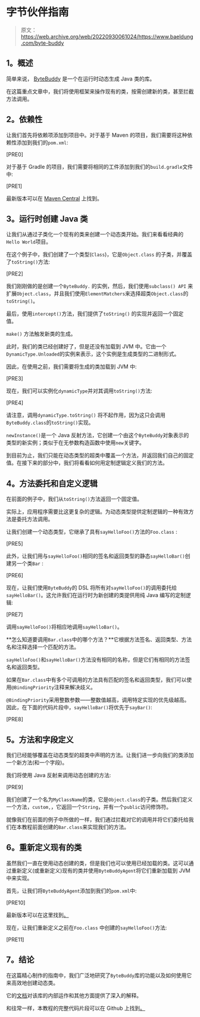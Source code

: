 # 字节伙伴指南

> 原文：<https://web.archive.org/web/20220930061024/https://www.baeldung.com/byte-buddy>

## **1。概述**

简单来说， [ByteBuddy](https://web.archive.org/web/20220820050723/http://bytebuddy.net/#/) 是一个在运行时动态生成 Java 类的库。

在这篇重点文章中，我们将使用框架来操作现有的类，按需创建新的类，甚至拦截方法调用。

## **2。依赖性**

让我们首先将依赖项添加到项目中。对于基于 Maven 的项目，我们需要将这种依赖性添加到我们的`pom.xml`:

[PRE0]

对于基于 Gradle 的项目，我们需要将相同的工件添加到我们的`build.gradle`文件中:

[PRE1]

最新版本可以在 [Maven Central](https://web.archive.org/web/20220820050723/https://search.maven.org/classic/#search%7Cgav%7C1%7Cg%3A%22net.bytebuddy%22%20AND%20a%3A%22byte-buddy%22) 上找到。

## **3。运行时创建 Java 类**

让我们从通过子类化一个现有的类来创建一个动态类开始。我们来看看经典的`Hello World`项目。

在这个例子中，我们创建了一个类型(`Class`)，它是`Object.class` 的子类，并覆盖了`toString()`方法:

[PRE2]

我们刚刚做的是创建一个`ByteBuddy.` 的实例，然后，我们使用`subclass() API` 来扩展`Object.class`，并且我们使用`ElementMatchers`来选择超类`Object.class`的`toString()`。

最后，使用`intercept()`方法，我们提供了`toString()` 的实现并返回一个固定值。

`make()` 方法触发新类的生成。

此时，我们的类已经创建好了，但是还没有加载到 JVM 中。它由一个`DynamicType.Unloaded`的实例来表示，这个实例是生成类型的二进制形式。

因此，在使用之前，我们需要将生成的类加载到 JVM 中:

[PRE3]

现在，我们可以实例化`dynamicType`并对其调用`toString()`方法:

[PRE4]

请注意，调用`dynamicType.toString()` 将不起作用，因为这只会调用`ByteBuddy.class`的`toString()`实现。

`newInstance()`是一个 Java 反射方法，它创建一个由这个`ByteBuddy`对象表示的类型的新实例；类似于在无参数构造函数中使用`new`关键字。

到目前为止，我们只能在动态类型的超类中覆盖一个方法，并返回我们自己的固定值。在接下来的部分中，我们将看看如何用定制逻辑定义我们的方法。

## **4。方法委托和自定义逻辑**

在前面的例子中，我们从`toString()`方法返回一个固定值。

实际上，应用程序需要比这更复杂的逻辑。为动态类型提供定制逻辑的一种有效方法是委托方法调用。

让我们创建一个动态类型，它继承了具有`sayHelloFoo()`方法的`Foo.class` :

[PRE5]

此外，让我们用与`sayHelloFoo()`相同的签名和返回类型的静态`sayHelloBar()`创建另一个类`Bar` :

[PRE6]

现在，让我们使用`ByteBuddy`的 DSL 将所有对`sayHelloFoo()`的调用委托给`sayHelloBar()`。这允许我们在运行时为新创建的类提供用纯 Java 编写的定制逻辑:

[PRE7]

调用`sayHelloFoo()`将相应地调用`sayHelloBar()`。

**怎么知道要调用`Bar.class`中的哪个方法？**它根据方法签名、返回类型、方法名和注释选择一个匹配的方法。

`sayHelloFoo()`和`sayHelloBar()`方法没有相同的名称，但是它们有相同的方法签名和返回类型。

如果在`Bar.class`中有多个可调用的方法具有匹配的签名和返回类型，我们可以使用`@BindingPriority`注释来解决歧义。

`@BindingPriority`采用整数参数——整数值越高，调用特定实现的优先级越高。因此，在下面的代码片段中，`sayHelloBar()`将优先于`sayBar()`:

[PRE8]

## **5。方法和字段定义**

我们已经能够覆盖在动态类型的超类中声明的方法。让我们进一步向我们的类添加一个新方法(和一个字段)。

我们将使用 Java 反射来调用动态创建的方法:

[PRE9]

我们创建了一个名为`MyClassName`的类，它是`Object.class`的子类。然后我们定义一个方法，`custom,`，它返回一个`String`，并有一个`public`访问修饰符。

就像我们在前面的例子中所做的一样，我们通过拦截对它的调用并将它们委托给我们在本教程前面创建的`Bar.class`来实现我们的方法。

## **6。重新定义现有的类**

虽然我们一直在使用动态创建的类，但是我们也可以使用已经加载的类。这可以通过重新定义(或重新定义)现有的类并使用`ByteBuddyAgent`将它们重新加载到 JVM 中来实现。

首先，让我们将`ByteBuddyAgent`添加到我们的`pom.xml`中:

[PRE10]

最新版本可以在这里找到[。](https://web.archive.org/web/20220820050723/https://search.maven.org/classic/#search%7Cgav%7C1%7Cg%3A%22net.bytebuddy%22%20AND%20a%3A%22byte-buddy-agent%22)

现在，让我们重新定义之前在`Foo.class` 中创建的`sayHelloFoo()`方法:

[PRE11]

## **7。结论**

在这篇精心制作的指南中，我们广泛地研究了`ByteBuddy`库的功能以及如何使用它来高效地创建动态类。

它的[文档](https://web.archive.org/web/20220820050723/http://bytebuddy.net/#/tutorial)对该库的内部运作和其他方面提供了深入的解释。

和往常一样，本教程的完整代码片段可以在 Github 上找到[。](https://web.archive.org/web/20220820050723/https://github.com/eugenp/tutorials/tree/master/libraries-5)